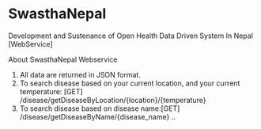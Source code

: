 # SwasthaNepal
Development and Sustenance of Open Health Data Driven System In Nepal  [WebService]


About SwasthaNepal Webservice

1. All data are returned in JSON format.
2. To search disease based on your current location, and your current temperature:
    [GET] /disease/getDiseaseByLocation/{location}/{temperature}
3. To search disease based on disease name:[GET] /disease/getDiseaseByName/{disease_name}
..
